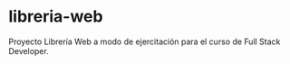 # libreria-web

Proyecto Librería Web a modo de ejercitación para el curso de Full Stack Developer.

